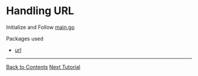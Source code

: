 # Handling URL

Initialize and Follow [main.go](./main.go)

Packages used
- [url](https://pkg.go.dev/net/url)

---
[Back to Contents](../../Readme.md)
[Next Tutorial](../24tut/index.md)